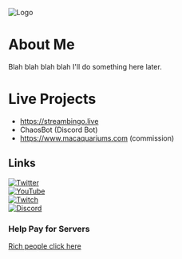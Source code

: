 ![Logo](https://cdn.discordapp.com/attachments/1013489547419590759/1041910144797245450/hiHelloIcon.png)
# About Me
Blah blah blah blah I'll do something here later.

# Live Projects
- https://streambingo.live
- ChaosBot (Discord Bot)
- https://www.macaquariums.com (commission)

## Links
[![Twitter](https://img.shields.io/twitter/follow/bearthecoder?style=social)](https://twitter.com/BearTheCoder) <br>
[![YouTube](https://img.shields.io/youtube/channel/views/UCWg8LAQk6NLQfj4Wr3zImKA?style=social)](https://www.youtube.com/channel/UCWg8LAQk6NLQfj4Wr3zImKA)<br>
[![Twitch](https://img.shields.io/twitch/status/bearthecoder?style=social)](https://www.twitch.tv/bearthecoder)<br>
[![Discord](https://img.shields.io/discord/1034695813026283580?color=%235865F2&label=Discord&logo=Discord)](https://discord.gg/DuMJjretE2)

### Help Pay for Servers
[Rich people click here](https://www.buymeacoffee.com/bearthecoder) 

